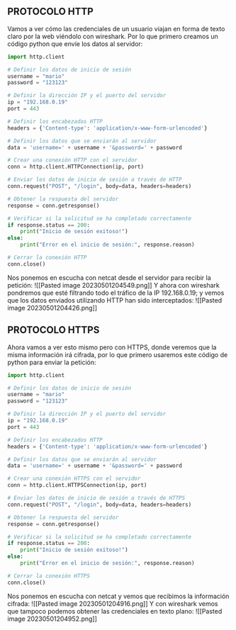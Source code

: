 ## PROTOCOLO HTTP
Vamos a ver cómo las credenciales de un usuario viajan en forma de texto claro por la web viéndolo con wireshark. Por lo que primero creamos un código python que envíe los datos al servidor:
```python
import http.client

# Definir los datos de inicio de sesión
username = "mario"
password = "123123"

# Definir la dirección IP y el puerto del servidor
ip = "192.168.0.19"
port = 443

# Definir los encabezados HTTP
headers = {'Content-type': 'application/x-www-form-urlencoded'}

# Definir los datos que se enviarán al servidor
data = 'username=' + username + '&password=' + password

# Crear una conexión HTTP con el servidor
conn = http.client.HTTPConnection(ip, port)

# Enviar los datos de inicio de sesión a través de HTTP
conn.request("POST", "/login", body=data, headers=headers)

# Obtener la respuesta del servidor
response = conn.getresponse()

# Verificar si la solicitud se ha completado correctamente
if response.status == 200:
    print("Inicio de sesión exitoso!")
else:
    print("Error en el inicio de sesión:", response.reason)

# Cerrar la conexión HTTP
conn.close()
```

Nos ponemos en escucha con netcat desde el servidor para recibir la petición:
![[Pasted image 20230501204549.png]]
Y ahora con wireshark pondremos que esté filtrando todo el tráfico de la IP 192.168.0.19; y vemos que los datos enviados utilizando HTTP han sido interceptados:
![[Pasted image 20230501204426.png]]
## PROTOCOLO HTTPS
Ahora vamos a ver esto mismo pero con HTTPS, donde veremos que la misma información irá cifrada, por lo que primero usaremos este código de python para enviar la petición:
```python
import http.client

# Definir los datos de inicio de sesión
username = "mario"
password = "123123"

# Definir la dirección IP y el puerto del servidor
ip = "192.168.0.19"
port = 443

# Definir los encabezados HTTP
headers = {'Content-type': 'application/x-www-form-urlencoded'}

# Definir los datos que se enviarán al servidor
data = 'username=' + username + '&password=' + password

# Crear una conexión HTTPS con el servidor
conn = http.client.HTTPSConnection(ip, port)

# Enviar los datos de inicio de sesión a través de HTTPS
conn.request("POST", "/login", body=data, headers=headers)

# Obtener la respuesta del servidor
response = conn.getresponse()

# Verificar si la solicitud se ha completado correctamente
if response.status == 200:
    print("Inicio de sesión exitoso!")
else:
    print("Error en el inicio de sesión:", response.reason)

# Cerrar la conexión HTTPS
conn.close()
```
Nos ponemos en escucha con netcat y vemos que recibimos la información cifrada:
![[Pasted image 20230501204916.png]]
Y con wireshark vemos que tampoco podemos obtener las credenciales en texto plano:
![[Pasted image 20230501204952.png]]

